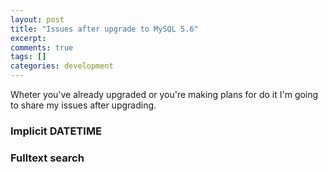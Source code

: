 ```yaml
---
layout: post
title: "Issues after upgrade to MySQL 5.6"
excerpt:
comments: true
tags: []
categories: development
---
```


Wheter you've already upgraded or you're making plans for do it I'm going to share my issues after upgrading.

### Implicit DATETIME

### Fulltext search